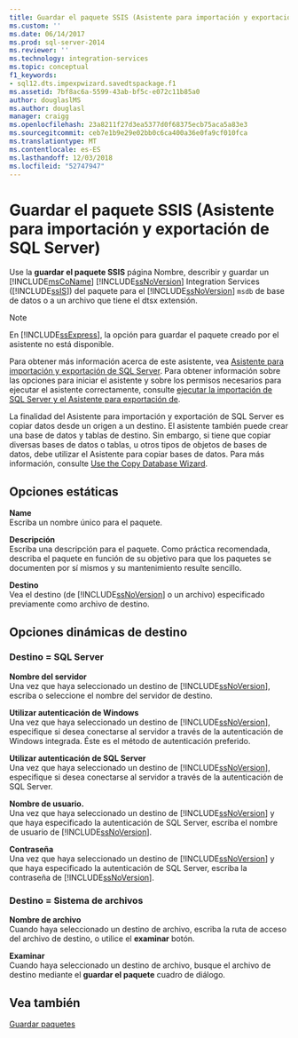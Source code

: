 ```yaml
---
title: Guardar el paquete SSIS (Asistente para importación y exportación de SQL Server) | Microsoft Docs
ms.custom: ''
ms.date: 06/14/2017
ms.prod: sql-server-2014
ms.reviewer: ''
ms.technology: integration-services
ms.topic: conceptual
f1_keywords:
- sql12.dts.impexpwizard.savedtspackage.f1
ms.assetid: 7bf8ac6a-5599-43ab-bf5c-e072c11b85a0
author: douglaslMS
ms.author: douglasl
manager: craigg
ms.openlocfilehash: 23a8211f27d3ea5377d0f68375ecb75aca5a83e3
ms.sourcegitcommit: ceb7e1b9e29e02bb0c6ca400a36e0fa9cf010fca
ms.translationtype: MT
ms.contentlocale: es-ES
ms.lasthandoff: 12/03/2018
ms.locfileid: "52747947"
---
```

# <a name="save-ssis-package-sql-server-import-and-export-wizard"></a>Guardar el paquete SSIS (Asistente para importación y exportación de SQL Server)
  Use la **guardar el paquete SSIS** página Nombre, describir y guardar un [!INCLUDE[msCoName](../../includes/msconame-md.md)] [!INCLUDE[ssNoVersion](../../includes/ssnoversion-md.md)] Integration Services ([!INCLUDE[ssIS](../../includes/ssis-md.md)]) del paquete para el [!INCLUDE[ssNoVersion](../../includes/ssnoversion-md.md)] `msdb` de base de datos o a un archivo que tiene el dtsx extensión.  
  
> [!NOTE]  
>  En [!INCLUDE[ssExpress](../../includes/ssexpress-md.md)], la opción para guardar el paquete creado por el asistente no está disponible.  
  
 Para obtener más información acerca de este asistente, vea [Asistente para importación y exportación de SQL Server](import-and-export-data-with-the-sql-server-import-and-export-wizard.md). Para obtener información sobre las opciones para iniciar el asistente y sobre los permisos necesarios para ejecutar el asistente correctamente, consulte [ejecutar la importación de SQL Server y el Asistente para exportación de](start-the-sql-server-import-and-export-wizard.md).  
  
 La finalidad del Asistente para importación y exportación de SQL Server es copiar datos desde un origen a un destino. El asistente también puede crear una base de datos y tablas de destino. Sin embargo, si tiene que copiar diversas bases de datos o tablas, u otros tipos de objetos de bases de datos, debe utilizar el Asistente para copiar bases de datos. Para más información, consulte [Use the Copy Database Wizard](../../relational-databases/databases/use-the-copy-database-wizard.md).  
  
## <a name="static-options"></a>Opciones estáticas  
 **Name**  
 Escriba un nombre único para el paquete.  
  
 **Descripción**  
 Escriba una descripción para el paquete. Como práctica recomendada, describa el paquete en función de su objetivo para que los paquetes se documenten por sí mismos y su mantenimiento resulte sencillo.  
  
 **Destino**  
 Vea el destino (de [!INCLUDE[ssNoVersion](../../includes/ssnoversion-md.md)] o un archivo) especificado previamente como archivo de destino.  
  
## <a name="target-dynamic-options"></a>Opciones dinámicas de destino  
  
### <a name="target--sql-server"></a>Destino = SQL Server  
 **Nombre del servidor**  
 Una vez que haya seleccionado un destino de [!INCLUDE[ssNoVersion](../../includes/ssnoversion-md.md)], escriba o seleccione el nombre del servidor de destino.  
  
 **Utilizar autenticación de Windows**  
 Una vez que haya seleccionado un destino de [!INCLUDE[ssNoVersion](../../includes/ssnoversion-md.md)], especifique si desea conectarse al servidor a través de la autenticación de Windows integrada. Éste es el método de autenticación preferido.  
  
 **Utilizar autenticación de SQL Server**  
 Una vez que haya seleccionado un destino de [!INCLUDE[ssNoVersion](../../includes/ssnoversion-md.md)], especifique si desea conectarse al servidor a través de la autenticación de SQL Server.  
  
 **Nombre de usuario.**  
 Una vez que haya seleccionado un destino de [!INCLUDE[ssNoVersion](../../includes/ssnoversion-md.md)] y que haya especificado la autenticación de SQL Server, escriba el nombre de usuario de [!INCLUDE[ssNoVersion](../../includes/ssnoversion-md.md)].  
  
 **Contraseña**  
 Una vez que haya seleccionado un destino de [!INCLUDE[ssNoVersion](../../includes/ssnoversion-md.md)] y que haya especificado la autenticación de SQL Server, escriba la contraseña de [!INCLUDE[ssNoVersion](../../includes/ssnoversion-md.md)].  
  
### <a name="target--file-system"></a>Destino = Sistema de archivos  
 **Nombre de archivo**  
 Cuando haya seleccionado un destino de archivo, escriba la ruta de acceso del archivo de destino, o utilice el **examinar** botón.  
  
 **Examinar**  
 Cuando haya seleccionado un destino de archivo, busque el archivo de destino mediante el **guardar el paquete** cuadro de diálogo.  
  
## <a name="see-also"></a>Vea también  
 [Guardar paquetes](../save-packages.md)  
  
  
